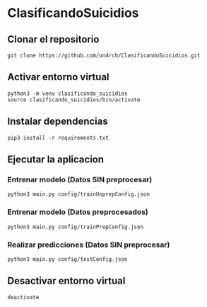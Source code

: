 # ClasificandoSuicidios
## Clonar el repositorio
```
git clone https://github.com/un4rch/ClasificandoSuicidios.git
```
## Activar entorno virtual
```
python3 -m venv clasificando_suicidios
source clasificando_suicidios/bin/activate
```
## Instalar dependencias
```
pip3 install -r requirements.txt
```
## Ejecutar la aplicacion
### Entrenar modelo (Datos SIN preprocesar)
```
python3 main.py config/trainUnprepConfig.json
```

### Entrenar modelo (Datos preprocesados)
```
python3 main.py config/trainPrepConfig.json
```

### Realizar predicciones (Datos SIN preprocesar)
```
python3 main.py config/testConfig.json
```
## Desactivar entorno virtual
```
deactivate
```
